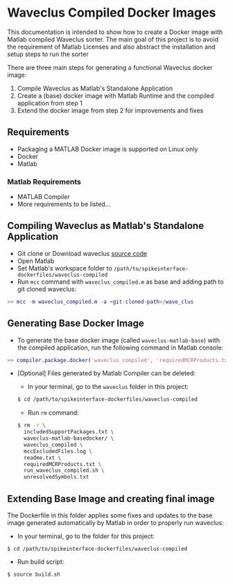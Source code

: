 # Waveclus Compiled Docker Images

This documentation is intended to show how to create a Docker image with Matlab compiled Waveclus sorter. The main goal of this project is to avoid the requirement of Matlab Licenses and also abstract the installation and setup steps to run the sorter

There are three main steps for generating a functional Waveclus docker image:
1. Compile Waveclus as Matlab's Standalone Application
2. Create a (base) docker image with Matlab Runtime and the compiled application from step 1
3. Extend the docker image from step 2 for improvements and fixes

## Requirements
- Packaging a MATLAB Docker image is supported on Linux only
- Docker
- Matlab

### Matlab Requirements
- MATLAB Compiler
- More requirements to be listed...

## Compiling Waveclus as Matlab's Standalone Application
- Git clone or Download waveclus [source code](https://github.com/csn-le/wave_clus)
- Open Matlab
- Set Matlab's workspace folder to `/path/to/spikeinterface-dockerfiles/waveclus-compiled`
- Run `mcc` command with `waveclus_compiled.m` as base and adding path to git cloned waveclus:
```matlab
>> mcc -m waveclus_compiled.m -a <git-cloned-path>/wave_clus
```

## Generating Base Docker Image
- To generate the base docker image (called `waveclus-matlab-base`) with the compiled application, run the following command in Matlab console:
```matlab
>> compiler.package.docker('waveclus_compiled', 'requiredMCRProducts.txt', 'ImageName', 'waveclus-matlab-base')
```


- [Optional] Files generated by Matlab Compiler can be deleted:
  - In your terminal, go to the `waveclus` folder in this project:
  ```bash
  $ cd /path/to/spikeinterface-dockerfiles/waveclus-compiled
  ```

  - Run `rm` command:
  ```bash
  $ rm -r \
    includedSupportPackages.txt \
    waveclus-matlab-basedocker/ \
    waveclus_compiled \
    mccExcludedFiles.log \
    readme.txt \
    requiredMCRProducts.txt \
    run_waveclus_compiled.sh \
    unresolvedSymbols.txt
  ```

## Extending Base Image and creating final image
The Dockerfile in this folder applies some fixes and updates to the base image generated automatically by Matlab in order to properly run waveclus:


- In your terminal, go to the  folder for this project:
```
$ cd /path/to/spikeinterface-dockerfiles/waveclus-compiled
```

- Run build script:
```
$ source build.sh
```
